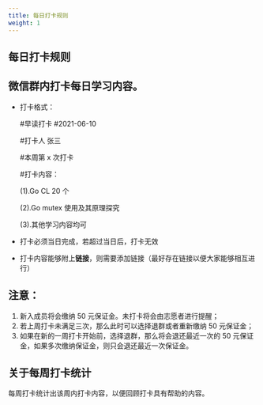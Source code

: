 ```yaml
---
title: 每日打卡规则
weight: 1
---
```


## 每日打卡规则

## 微信群内打卡每日学习内容。

- 打卡格式：

   #早读打卡 #2021-06-10 

   #打卡人 张三

   #本周第 x 次打卡

   #打卡内容：

   (1).Go CL 20 个

   (2).Go mutex 使用及其原理探究

   (3).其他学习内容均可

- 打卡必须当日完成，若超过当日后，打卡无效

- 打卡内容能够附上**链接**，则需要添加链接（最好存在链接以便大家能够相互进行）

## 注意：

1. 新入成员将会缴纳 50 元保证金。未打卡将会由志愿者进行提醒；
2. 若上周打卡未满足三次，那么此时可以选择退群或者重新缴纳 50 元保证金；
3. 如果在新的一周打卡开始前，选择退群，那么将会退还最近一次的 50 元保证金，如果多次缴纳保证金，则只会退还最近一次保证金。

## 关于每周打卡统计

每周打卡统计出该周内打卡内容，以便回顾打卡具有帮助的内容。
